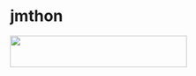 # jmthon

<p align="left"><a href="https://heroku.com/deploy?template=https://github.com/rrnoshmrr/roz"> <img src="https://img.shields.io/badge/Deploy%20To%20Heroku-purple?style=for-the-badge&logo=heroku" width="320" height="58.45"/></a></p>
